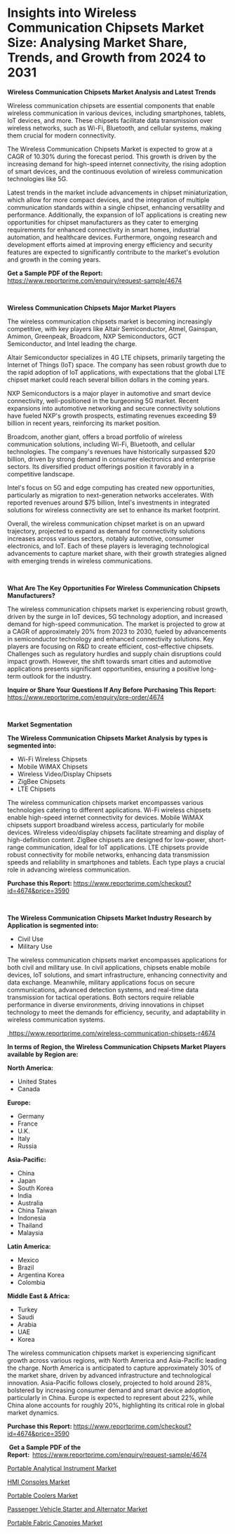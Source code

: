 <p><h1>Insights into Wireless Communication Chipsets Market Size: Analysing Market Share, Trends, and Growth from 2024 to 2031</h1></p><p><strong>Wireless Communication Chipsets Market Analysis and Latest Trends</strong></p>
<p><p>Wireless communication chipsets are essential components that enable wireless communication in various devices, including smartphones, tablets, IoT devices, and more. These chipsets facilitate data transmission over wireless networks, such as Wi-Fi, Bluetooth, and cellular systems, making them crucial for modern connectivity.</p><p>The Wireless Communication Chipsets Market is expected to grow at a CAGR of 10.30% during the forecast period. This growth is driven by the increasing demand for high-speed internet connectivity, the rising adoption of smart devices, and the continuous evolution of wireless communication technologies like 5G. </p><p>Latest trends in the market include advancements in chipset miniaturization, which allow for more compact devices, and the integration of multiple communication standards within a single chipset, enhancing versatility and performance. Additionally, the expansion of IoT applications is creating new opportunities for chipset manufacturers as they cater to emerging requirements for enhanced connectivity in smart homes, industrial automation, and healthcare devices. Furthermore, ongoing research and development efforts aimed at improving energy efficiency and security features are expected to significantly contribute to the market's evolution and growth in the coming years.</p></p>
<p><strong>Get a Sample PDF of the Report:&nbsp;</strong> <a href="https://www.reportprime.com/enquiry/request-sample/4674">https://www.reportprime.com/enquiry/request-sample/4674</a></p>
<p>&nbsp;</p>
<p><strong>Wireless Communication Chipsets Major Market Players</strong></p>
<p><p>The wireless communication chipsets market is becoming increasingly competitive, with key players like Altair Semiconductor, Atmel, Gainspan, Amimon, Greenpeak, Broadcom, NXP Semiconductors, GCT Semiconductor, and Intel leading the charge. </p><p>Altair Semiconductor specializes in 4G LTE chipsets, primarily targeting the Internet of Things (IoT) space. The company has seen robust growth due to the rapid adoption of IoT applications, with expectations that the global LTE chipset market could reach several billion dollars in the coming years. </p><p>NXP Semiconductors is a major player in automotive and smart device connectivity, well-positioned in the burgeoning 5G market. Recent expansions into automotive networking and secure connectivity solutions have fueled NXP's growth prospects, estimating revenues exceeding $9 billion in recent years, reinforcing its market position.</p><p>Broadcom, another giant, offers a broad portfolio of wireless communication solutions, including Wi-Fi, Bluetooth, and cellular technologies. The company's revenues have historically surpassed $20 billion, driven by strong demand in consumer electronics and enterprise sectors. Its diversified product offerings position it favorably in a competitive landscape.</p><p>Intel's focus on 5G and edge computing has created new opportunities, particularly as migration to next-generation networks accelerates. With reported revenues around $75 billion, Intel's investments in integrated solutions for wireless connectivity are set to enhance its market footprint.</p><p>Overall, the wireless communication chipset market is on an upward trajectory, projected to expand as demand for connectivity solutions increases across various sectors, notably automotive, consumer electronics, and IoT. Each of these players is leveraging technological advancements to capture market share, with their growth strategies aligned with emerging trends in wireless communications.</p></p>
<p>&nbsp;</p>
<p><strong>What Are The Key Opportunities For Wireless Communication Chipsets Manufacturers?</strong></p>
<p><p>The wireless communication chipsets market is experiencing robust growth, driven by the surge in IoT devices, 5G technology adoption, and increased demand for high-speed communication. The market is projected to grow at a CAGR of approximately 20% from 2023 to 2030, fueled by advancements in semiconductor technology and enhanced connectivity solutions. Key players are focusing on R&D to create efficient, cost-effective chipsets. Challenges such as regulatory hurdles and supply chain disruptions could impact growth. However, the shift towards smart cities and automotive applications presents significant opportunities, ensuring a positive long-term outlook for the industry.</p></p>
<p><strong>Inquire or Share Your Questions If Any Before Purchasing This Report:</strong> <a href="https://www.reportprime.com/enquiry/pre-order/4674">https://www.reportprime.com/enquiry/pre-order/4674</a></p>
<p>&nbsp;</p>
<p><strong>Market Segmentation</strong></p>
<p><strong>The Wireless Communication Chipsets Market Analysis by types is segmented into:</strong></p>
<p><ul><li>Wi-Fi Wireless Chipsets</li><li>Mobile WiMAX Chipsets</li><li>Wireless Video/Display Chipsets</li><li>ZigBee Chipsets</li><li>LTE Chipsets</li></ul></p>
<p><p>The wireless communication chipsets market encompasses various technologies catering to different applications. Wi-Fi wireless chipsets enable high-speed internet connectivity for devices. Mobile WiMAX chipsets support broadband wireless access, particularly for mobile devices. Wireless video/display chipsets facilitate streaming and display of high-definition content. ZigBee chipsets are designed for low-power, short-range communication, ideal for IoT applications. LTE chipsets provide robust connectivity for mobile networks, enhancing data transmission speeds and reliability in smartphones and tablets. Each type plays a crucial role in advancing wireless communication.</p></p>
<p><strong>Purchase this Report:&nbsp;</strong><a href="https://www.reportprime.com/checkout?id=4674&price=3590">https://www.reportprime.com/checkout?id=4674&price=3590</a></p>
<p>&nbsp;</p>
<p><strong>The Wireless Communication Chipsets Market Industry Research by Application is segmented into:</strong></p>
<p><ul><li>Civil Use</li><li>Military Use</li></ul></p>
<p><p>The wireless communication chipsets market encompasses applications for both civil and military use. In civil applications, chipsets enable mobile devices, IoT solutions, and smart infrastructure, enhancing connectivity and data exchange. Meanwhile, military applications focus on secure communications, advanced detection systems, and real-time data transmission for tactical operations. Both sectors require reliable performance in diverse environments, driving innovations in chipset technology to meet the demands for efficiency, security, and adaptability in wireless communication systems.</p></p>
<p><a href="https://www.reportprime.com/wireless-communication-chipsets-r4674">&nbsp;https://www.reportprime.com/wireless-communication-chipsets-r4674</a></p>
<p><strong>In terms of Region, the Wireless Communication Chipsets Market Players available by Region are:</strong></p>
<p>
    <p> <strong> North America: </strong>
        <ul>
            <li>United States</li>
            <li>Canada</li>
        </ul>
        </p> 
    <p> <strong> Europe: </strong>
        <ul>
            <li>Germany</li>
            <li>France</li>
            <li>U.K.</li>
            <li>Italy</li>
            <li>Russia</li>
        </ul>
        </p> 
    <p> <strong> Asia-Pacific: </strong>
        <ul>
            <li>China</li>
            <li>Japan</li>
            <li>South Korea</li>
            <li>India</li>
            <li>Australia</li>
            <li>China Taiwan</li>
            <li>Indonesia</li>
            <li>Thailand</li>
            <li>Malaysia</li>
        </ul>
        </p> 
    <p> <strong> Latin America: </strong>
        <ul>
            <li>Mexico</li>
            <li>Brazil</li>
            <li>Argentina Korea</li>
            <li>Colombia</li>
        </ul>
        </p> 
    <p> <strong> Middle East & Africa: </strong>
        <ul>
            <li>Turkey</li>
            <li>Saudi</li>
            <li>Arabia</li>
            <li>UAE</li>
            <li>Korea</li>
        </ul>
    </p>
    </p>
<p><p>The wireless communication chipsets market is experiencing significant growth across various regions, with North America and Asia-Pacific leading the charge. North America is anticipated to capture approximately 30% of the market share, driven by advanced infrastructure and technological innovation. Asia-Pacific follows closely, projected to hold around 28%, bolstered by increasing consumer demand and smart device adoption, particularly in China. Europe is expected to represent about 22%, while China alone accounts for roughly 20%, highlighting its critical role in global market dynamics.</p></p>
<p><strong>Purchase this Report: </strong><a href="https://www.reportprime.com/checkout?id=4674&price=3590">https://www.reportprime.com/checkout?id=4674&price=3590</a></p>
<p>&nbsp;<strong>Get a Sample PDF of the Report:&nbsp;&nbsp;</strong><a href="https://www.reportprime.com/enquiry/request-sample/4674">https://www.reportprime.com/enquiry/request-sample/4674</a></p>
<p><strong></strong></p>
<p><p><a href="https://www.linkedin.com/pulse/why-should-you-invest-portable-analytical-instrument-byxoc?trackingId=fjMsY8zcRuCC8ZwMkIJkjA%3D%3D">Portable Analytical Instrument Market</a></p><p><a href="https://issuu.com/reportprime-2/docs/hmi-consoles-market-size-2030.pptx_936613b8838aa6">HMI Consoles Market</a></p><p><a href="https://www.linkedin.com/pulse/global-portable-coolers-market-landscape-future-trends-l7s2c?trackingId=v2xlip%2BvRRGiNlEJ%2Bi3pJQ%3D%3D">Portable Coolers Market</a></p><p><a href="https://issuu.com/reportprime-2/docs/passenger-vehicle-starter-and-alter_2d0531b41e1073">Passenger Vehicle Starter and Alternator Market</a></p><p><a href="https://www.linkedin.com/pulse/what-growth-opportunities-challenges-portable-fabric-a7i2c?trackingId=bkXG%2BKhSSeqQEc2KAQxq2g%3D%3D">Portable Fabric Canopies Market</a></p></p>